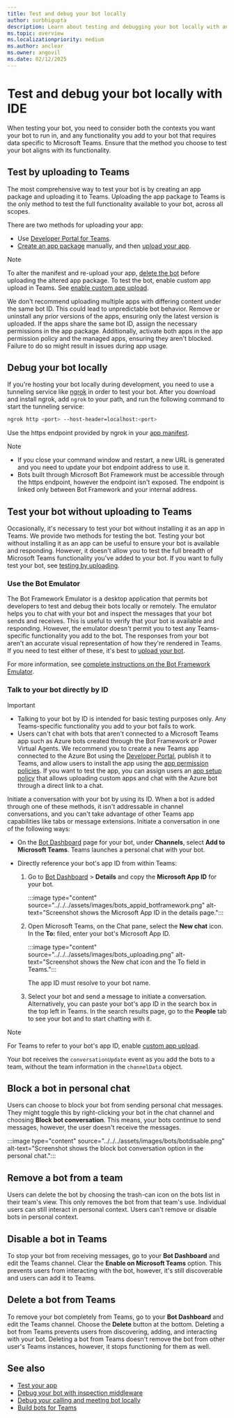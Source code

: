 ```yaml
---
title: Test and debug your bot locally
author: surbhigupta
description: Learn about testing and debugging your bot locally with an IDE within Teams environment via uploading a custom app and more.
ms.topic: overview
ms.localizationpriority: medium
ms.author: anclear
ms.owner: angovil
ms.date: 02/12/2025
---
```


# Test and debug your bot locally with IDE

When testing your bot, you need to consider both the contexts you want your bot to run in, and any functionality you add to your bot that requires data specific to Microsoft Teams. Ensure that the method you choose to test your bot aligns with its functionality.

## Test by uploading to Teams

The most comprehensive way to test your bot is by creating an app package and uploading it to Teams. Uploading the app package to Teams is the only method to test the full functionality available to your bot, across all scopes.

There are two methods for uploading your app:

* Use [Developer Portal for Teams](~/concepts/build-and-test/teams-developer-portal.md).
* [Create an app package](~/concepts/build-and-test/apps-package.md) manually, and then [upload your app](~/concepts/deploy-and-publish/apps-upload.md).

> [!NOTE]
> To alter the manifest and re-upload your app, [delete the bot](#delete-a-bot-from-teams) before uploading the altered app package.
> To test the bot, enable custom app upload in Teams. See [enable custom app upload](/microsoftteams/platform/concepts/build-and-test/prepare-your-o365-tenant#enable-custom-teams-apps-and-turn-on-custom-app-uploading).

We don't recommend uploading multiple apps with differing content under the same bot ID. This could lead to unpredictable bot behavior. Remove or uninstall any prior versions of the apps, ensuring only the latest version is uploaded. If the apps share the same bot ID, assign the necessary permissions in the app package. Additionally, activate both apps in the app permission policy and the managed apps, ensuring they aren't blocked. Failure to do so might result in issues during app usage.

## Debug your bot locally

If you're hosting your bot locally during development, you need to use a tunneling service like [ngrok](https://ngrok.com/) in order to test your bot. After you download and install ngrok, add `ngrok` to your path, and run the following command to start the tunneling service:

```bash
ngrok http <port> --host-header=localhost:<port>
```

Use the https endpoint provided by ngrok in your [app manifest](/microsoft-365/extensibility/schema/).

> [!NOTE]
>
> * If you close your command window and restart, a new URL is generated and you need to update your bot endpoint address to use it.
> * Bots built through Microsoft Bot Framework must be accessible through the https endpoint, however the endpoint isn't exposed. The endpoint is linked only between Bot Framework and your internal address.

## Test your bot without uploading to Teams

Occasionally, it's necessary to test your bot without installing it as an app in Teams. We provide two methods for testing the bot. Testing your bot without installing it as an app can be useful to ensure your bot is available and responding. However, it doesn't allow you to test the full breadth of Microsoft Teams functionality you've added to your bot. If you want to fully test your bot, see [testing by uploading](#test-by-uploading-to-teams).

### Use the Bot Emulator

The Bot Framework Emulator is a desktop application that permits bot developers to test and debug their bots locally or remotely. The emulator helps you to chat with your bot and inspect the messages that your bot sends and receives. This is useful to verify that your bot is available and responding. However, the emulator doesn't permit you to test any Teams-specific functionality you add to the bot. The responses from your bot aren't an accurate visual representation of how they're rendered in Teams. If you need to test either of these, it's best to [upload your bot](#test-by-uploading-to-teams).

For more information, see [complete instructions on the Bot Framework Emulator](/azure/bot-service/bot-service-debug-emulator?view=azure-bot-service-4.0&preserve-view=true).

### Talk to your bot directly by ID

> [!Important]
>
> * Talking to your bot by ID is intended for basic testing purposes only. Any Teams-specific functionality you add to your bot fails to work.
> * Users can't chat with bots that aren't connected to a Microsoft Teams app such as Azure bots created through the Bot Framework or Power Virtual Agents. We recommend you to create a new Teams app connected to the Azure Bot using the [Developer Portal](../../../concepts/build-and-test/manage-your-apps-in-developer-portal.md#configure), publish it to Teams, and allow users to install the app using the [app permission policies](/microsoftteams/teams-app-permission-policies#edit-an-app-permission-policy). If you want to test the app, you can assign users an [app setup policy](/microsoftteams/teams-app-setup-policies#manage-app-setup-policies) that allows uploading custom apps and chat with the Azure bot through a direct link to a chat.

Initiate a conversation with your bot by using its ID. When a bot is added through one of these methods, it isn't addressable in channel conversations, and you can't take advantage of other Teams app capabilities like tabs or message extensions. Initiate a conversation in one of the following ways:

* On the [Bot Dashboard](https://dev.botframework.com/bots) page for your bot, under **Channels**, select **Add to Microsoft Teams**. Teams launches a personal chat with your bot.

* Directly reference your bot's app ID from within Teams:
   1. Go to [Bot Dashboard](https://dev.botframework.com/bots) > **Details** and copy the **Microsoft App ID** for your bot.

      :::image type="content" source="../../../assets/images/bots_appid_botframework.png" alt-text="Screenshot shows the Microsoft App ID in the details page.":::
  
   2. Open Microsoft Teams, on the Chat pane, select the **New chat** icon. In the **To:** filed, enter your bot's Microsoft App ID.

      :::image type="content" source="../../../assets/images/bots_uploading.png" alt-text="Screenshot shows the New chat icon and the To field in Teams.":::

      The app ID must resolve to your bot name.

   3. Select your bot and send a message to initiate a conversation.
      Alternatively, you can paste your bot's app ID in the search box in the top left in Teams. In the search results page, go to the **People** tab to see your bot and to start chatting with it.

> [!NOTE]
> For Teams to refer to your bot's app ID, enable [custom app upload](/microsoftteams/platform/concepts/build-and-test/prepare-your-o365-tenant#enable-custom-teams-apps-and-turn-on-custom-app-uploading).

Your bot receives the `conversationUpdate` event as you add the bots to a team, without the team information in the `channelData` object.

## Block a bot in personal chat

Users can choose to block your bot from sending personal chat messages. They might toggle this by right-clicking your bot in the chat channel and choosing **Block bot conversation**. This means, your bots continue to send messages, however, the user doesn't receive the messages.

:::image type="content" source="../../../assets/images/bots/botdisable.png" alt-text="Screenshot shows the block bot conversation option in the personal chat.":::

## Remove a bot from a team

Users can delete the bot by choosing the trash-can icon on the bots list in their team's view. This only removes the bot from that team's use. Individual users can still interact in personal context. Users can't remove or disable bots in personal context.

## Disable a bot in Teams

To stop your bot from receiving messages, go to your **Bot Dashboard** and edit the Teams channel. Clear the **Enable on Microsoft Teams** option. This prevents users from interacting with the bot, however, it's still discoverable and users can add it to Teams.

## Delete a bot from Teams

To remove your bot completely from Teams, go to your **Bot Dashboard** and edit the Teams channel. Choose the **Delete** button at the bottom. Deleting a bot from Teams prevents users from discovering, adding, and interacting with your bot. Deleting a bot from Teams doesn't remove the bot from other user's Teams instances, however, it stops functioning for them as well.

## See also

* [Test your app](../../../concepts/build-and-test/test-app-overview.md)
* [Debug your bot with inspection middleware](/azure/bot-service/bot-service-debug-inspection-middleware)
* [Debug your calling and meeting bot locally](~/bots/calls-and-meetings/debugging-local-testing-calling-meeting-bots.md)
* [Build bots for Teams](../../what-are-bots.md)
